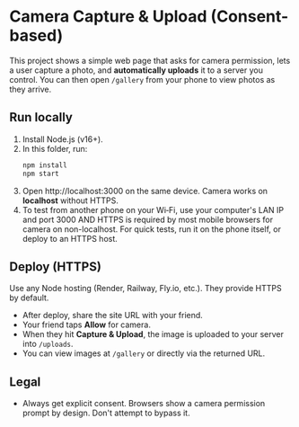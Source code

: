 # Camera Capture & Upload (Consent-based)
This project shows a simple web page that asks for camera permission, lets a user capture a photo, and **automatically uploads** it to a server you control. You can then open `/gallery` from your phone to view photos as they arrive.

## Run locally
1. Install Node.js (v16+).
2. In this folder, run:
   ```bash
   npm install
   npm start
   ```
3. Open http://localhost:3000 on the same device. Camera works on **localhost** without HTTPS.
4. To test from another phone on your Wi‑Fi, use your computer's LAN IP and port 3000 AND HTTPS is required by most mobile browsers for camera on non-localhost. For quick tests, run it on the phone itself, or deploy to an HTTPS host.

## Deploy (HTTPS)
Use any Node hosting (Render, Railway, Fly.io, etc.). They provide HTTPS by default.
- After deploy, share the site URL with your friend.
- Your friend taps **Allow** for camera.
- When they hit **Capture & Upload**, the image is uploaded to your server into `/uploads`.
- You can view images at `/gallery` or directly via the returned URL.

## Legal
- Always get explicit consent. Browsers show a camera permission prompt by design. Don't attempt to bypass it.
